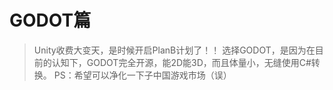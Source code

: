 # GODOT篇

>Unity收费大变天，是时候开启PlanB计划了！！
>选择GODOT，是因为在目前的认知下，GODOT完全开源，能2D能3D，而且体量小，无缝使用C#转换。
>PS：希望可以净化一下子中国游戏市场（误）

